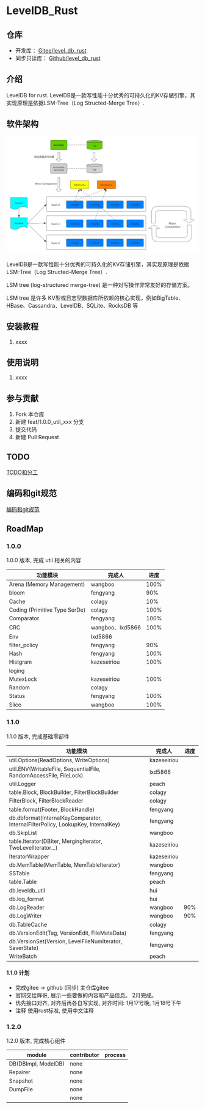 # LevelDB_Rust

## 仓库
* 开发库： [Gitee/level_db_rust](https://gitee.com/rust_us/level_db_rust)
* 同步只读库： [Github/level_db_rust](https://github.com/rust-us/level_db_rust)

## 介绍

LevelDB for rust.
LevelDB是一款写性能十分优秀的可持久化的KV存储引擎，其实现原理是依据LSM-Tree（Log Structed-Merge Tree）.

## 软件架构

![LevelDB--整体架构](doc/images/LevelDB--整体架构.png)

LevelDB是一款写性能十分优秀的可持久化的KV存储引擎，其实现原理是依据LSM-Tree（Log Structed-Merge Tree）.

LSM tree (log-structured merge-tree) 是一种对写操作非常友好的存储方案。

LSM tree 是许多 KV型或日志型数据库所依赖的核心实现，例如BigTable、HBase、Cassandra、LevelDB、SQLite、RocksDB 等

## 安装教程

1. xxxx

## 使用说明

1. xxxx

## 参与贡献

1. Fork 本仓库
2. 新建 feat/1.0.0_util_xxx 分支
3. 提交代码
4. 新建 Pull Request

## TODO

[TODO和分工](doc/TODOList.md)

## 编码和git规范

[编码和git规范](doc/CodeStyle.md)

## RoadMap
### 1.0.0
1.0.0 版本, 完成 util 相关的内容

| 功能模块                          | 完成人             | 进度   |
|-------------------------------|-----------------|------|
| Arena (Memory Management)     | wangboo         | 100% |
| bloom                         | fengyang        | 90%  |
| Cache                         | colagy          | 10%  |
| Coding (Primitive Type SerDe) | colagy          | 100% |
| Comparator                    | fengyang        | 100% |
| CRC                           | wangboo、lxd5866 | 100% |
| Env                           | lxd5866         |      |
| filter_policy                 | fengyang        | 90%  |
| Hash                          | fengyang        | 100% |
| Histgram                      | kazeseiriou     | 100% |
| loging                        |                 |      |
| MutexLock                     | kazeseiriou     | 100% |
| Random                        | colagy          |      |
| Status                        | fengyang        | 100% |
| Slice                         | wangboo         | 100% |

### 1.1.0
1.1.0 版本, 完成基础零部件

| 功能模块                                                                             | 完成人         | 进度  |
|----------------------------------------------------------------------------------|-------------|-----|
| util.Options(ReadOptions, WriteOptions)                                          | kazeseiriou |     |
| util.ENV(WritableFile, SequentialFile, RandomAccessFile, FileLock)               | lxd5866     |     |
| util.Logger                                                                      | peach       |     |
| table.Block, BlockBuilder, FilterBlockBuilder                                    | colagy      |     |
| FilterBlock, FilterBlockReader                                                   | colagy      |     |
| table.format(Footer, BlockHandle)                                                | fengyang    |     |
| db.dbformat(InternalKeyComparator, InternalFilterPolicy, LookupKey, InternalKey) | fengyang    |     |
| db.SkipList                                                                      | wangboo     |     |
| table.Iterator(DBIter, MergingIterator, TwoLevelIterator...)                     | kazeseiriou |     |
| IteratorWrapper                                                                  | kazeseiriou |     |
| db.MemTable(MemTable, MemTableIterator)                                          | wangboo     |     | 
| SSTable                                                                          | fengyang    |     |
| table.Table                                                                      | peach       |     |
| db.leveldb_util                                                                  | hui         |     |
| db.log_format                                                                    | hui         |     |
| db.LogReader                                                                     | wangboo     | 90% |
| db.LogWriter                                                                     | wangboo     | 90% |
| db.TableCache                                                                    | colagy      |     |
| db.VersionEdit(Tag, VersionEdit, FileMetaData)                                   | fengyang    |     |
| db.VersionSet(Version, LevelFileNumIterator, SaverState)                         | fengyang    |     |
| WriteBatch                                                                       | peach       |     |

#### 1.1.0 计划
* 完成gitee ->  github  (同步)  主仓库gitee
* 官网交给辉哥, 展示一些要做的内容和产品信息。 2月完成。
* 优先接口对齐, 对齐后再各自写实现, 对齐时间: 1月17号晚, 1月18号下午
* 注释 使用rust标准, 使用中文注释

### 1.2.0
1.2.0 版本, 完成核心组件

| module              | contributor | process |
|---------------------|-------------|---------|
| DB(DBImpl, ModelDB) | none        |         |
| Repairer            | none        |         |
| Snapshot            | none        |         |
| DumpFile            | none        |         |
|                     | none        |         |

   
